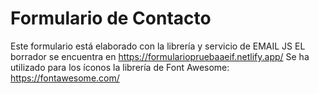 # Formulario de Contacto
Este formulario está elaborado con la librería y servicio de EMAIL JS
EL borrador se encuentra en https://formulariopruebaaeif.netlify.app/
Se ha utilizado para los íconos la librería de Font Awesome: https://fontawesome.com/
